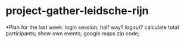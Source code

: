 # project-gather-leidsche-rijn

*Plan for the last week:
login session; half way? logout?
calculate total participants;
show own events;
google maps zip code;